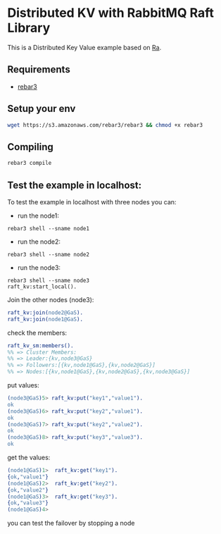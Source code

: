# Distributed KV with RabbitMQ Raft Library

This is a Distributed Key Value example based on [Ra](https://github.com/rabbitmq/ra).

## Requirements

* [rebar3](https://github.com/erlang/rebar3)

## Setup your env

```bash
wget https://s3.amazonaws.com/rebar3/rebar3 && chmod +x rebar3
```

## Compiling

``` bash
rebar3 compile
```

## Test the example in localhost:

To test the example in localhost with three nodes you can:

- run the node1:
```
rebar3 shell --sname node1
```

- run the node2:
```
rebar3 shell --sname node2

```
- run the node3:
```
rebar3 shell --sname node3
raft_kv:start_local().
```

Join the other nodes (node3):
```erlang
raft_kv:join(node2@GaS).
raft_kv:join(node1@GaS).
```

check the members:

```erlang
raft_kv_sm:members().
%% => Cluster Members:
%% => Leader:{kv,node3@GaS}
%% => Followers:[{kv,node1@GaS},{kv,node2@GaS}]
%% => Nodes:[{kv,node1@GaS},{kv,node2@GaS},{kv,node3@GaS}]
```

put values:
```erlang
(node3@GaS)5> raft_kv:put("key1","value1").
ok
(node3@GaS)6> raft_kv:put("key2","value1").
ok
(node3@GaS)7> raft_kv:put("key2","value2").
ok
(node3@GaS)8> raft_kv:put("key3","value3").
ok
```

get the values:
```erlang
(node1@GaS)1>  raft_kv:get("key1").
{ok,"value1"}
(node1@GaS)2>  raft_kv:get("key2").
{ok,"value2"}
(node1@GaS)3>  raft_kv:get("key3").
{ok,"value3"}
(node1@GaS)4>
```

you can test the failover by stopping a node
